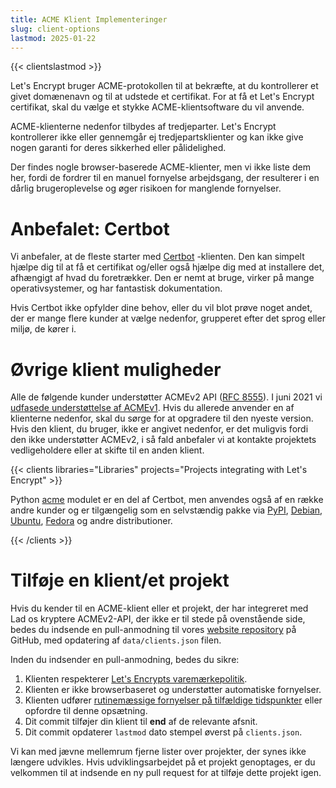 ```yaml
---
title: ACME Klient Implementeringer
slug: client-options
lastmod: 2025-01-22
---
```


{{< clientslastmod >}}

Let's Encrypt bruger ACME-protokollen til at bekræfte, at du kontrollerer et givet domænenavn og til at udstede et certifikat. For at få et Let's Encrypt certifikat, skal du vælge et stykke ACME-klientsoftware du vil anvende.

ACME-klienterne nedenfor tilbydes af tredjeparter. Let's Encrypt kontrollerer ikke eller gennemgår ej tredjepartsklienter og kan ikke give nogen garanti for deres sikkerhed eller pålidelighed.

Der findes nogle browser-baserede ACME-klienter, men vi ikke liste dem her, fordi de fordrer til en manuel fornyelse arbejdsgang, der resulterer i en dårlig brugeroplevelse og øger risikoen for manglende fornyelser.

# Anbefalet: Certbot

Vi anbefaler, at de fleste starter med [Certbot](https://certbot.eff.org/) -klienten. Den kan simpelt hjælpe dig til at få et certifikat og/eller også hjælpe dig med at installere det, afhængigt af hvad du foretrækker. Den er nemt at bruge, virker på mange operativsystemer, og har fantastisk dokumentation.

Hvis Certbot ikke opfylder dine behov, eller du vil blot prøve noget andet, der er mange flere kunder at vælge nedenfor, grupperet efter det sprog eller miljø, de kører i.

# Øvrige klient muligheder

Alle de følgende kunder understøtter ACMEv2 API ([RFC 8555](https://tools.ietf.org/html/rfc8555)). I juni 2021 vi [udfasede understøttelse af ACMEv1](https://community.letsencrypt.org/t/end-of-life-plan-for-acmev1/88430/27). Hvis du allerede anvender en af klienterne nedenfor, skal du sørge for at opgradere til den nyeste version. Hvis den klient, du bruger, ikke er angivet nedenfor, er det muligvis fordi den ikke understøtter ACMEv2, i så fald anbefaler vi at kontakte projektets vedligeholdere eller at skifte til en anden klient.

{{< clients libraries="Libraries" projects="Projects integrating with Let's Encrypt" >}}

Python [acme](https://github.com/certbot/certbot/tree/main/acme) modulet er en del af Certbot, men anvendes også af en række andre kunder og er tilgængelig som en selvstændig pakke via [PyPI](https://pypi.python.org/pypi/acme), [Debian](https://packages.debian.org/search?keywords=python-acme), [Ubuntu](https://launchpad.net/ubuntu/+source/python-acme), [Fedora](https://bodhi.fedoraproject.org/updates/?packages=python-acme) og andre distributioner.

{{< /clients >}}

# Tilføje en klient/et projekt

Hvis du kender til en ACME-klient eller et projekt, der har integreret med Lad os kryptere ACMEv2-API, der ikke er til stede på ovenstående side, bedes du indsende en pull-anmodning til vores [website repository](https://github.com/letsencrypt/website/) på GitHub, med opdatering af `data/clients.json` filen.

Inden du indsender en pull-anmodning, bedes du sikre:

1. Klienten respekterer [Let's Encrypts varemærkepolitik](https://www.abetterinternet.org/trademarks).
1. Klienten er ikke browserbaseret og understøtter automatiske fornyelser.
1. Klienten udfører [rutinemæssige fornyelser på tilfældige tidspunkter](/docs/integration-guide#when-to-renew) eller opfordre til denne opsætning.
1. Dit commit tilføjer din klient til **end** af de relevante afsnit.
1. Dit commit opdaterer `lastmod` dato stempel øverst på `clients.json`.

Vi kan med jævne mellemrum fjerne lister over projekter, der synes ikke længere udvikles. Hvis udviklingsarbejdet på et projekt genoptages, er du velkommen til at indsende en ny pull request for at tilføje dette projekt igen.
